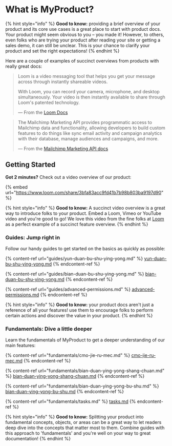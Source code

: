 # What is MyProduct?

{% hint style="info" %}
**Good to know:** providing a brief overview of your product and its core use cases is a great place to start with product docs. Your product might seem obvious to you – you made it! However, to others, even folks who are trying your product after reading your site or getting a sales demo, it can still be unclear. This is your chance to clarify your product and set the right expectations!
{% endhint %}

Here are a couple of examples of succinct overviews from products with really great docs:

> Loom is a video messaging tool that helps you get your message across through instantly shareable videos.
>
> With Loom, you can record your camera, microphone, and desktop simultaneously. Your video is then instantly available to share through Loom's patented technology.
>
> — From the [Loom Docs](https://support.loom.com/hc/en-us/articles/360002158057-What-is-Loom-)

> The Mailchimp Marketing API provides programmatic access to Mailchimp data and functionality, allowing developers to build custom features to do things like sync email activity and campaign analytics with their database, manage audiences and campaigns, and more.
>
> — From the [Mailchimp Marketing API docs](https://mailchimp.com/developer/marketing/docs/fundamentals/)

## Getting Started

**Got 2 minutes?** Check out a video overview of our product:

{% embed url="https://www.loom.com/share/3bfa83acc9fd41b7b98b803ba9197d90" %}

{% hint style="info" %}
**Good to know:** A succinct video overview is a great way to introduce folks to your product. Embed a Loom, Vimeo or YouTube video and you're good to go! We love this video from the fine folks at [Loom](https://loom.com) as a perfect example of a succinct feature overview.
{% endhint %}

### Guides: Jump right in

Follow our handy guides to get started on the basics as quickly as possible:

{% content-ref url="guides/yun-duan-bu-shu-ying-yong.md" %}
[yun-duan-bu-shu-ying-yong.md](guides/yun-duan-bu-shu-ying-yong.md)
{% endcontent-ref %}

{% content-ref url="guides/bian-duan-bu-shu-ying-yong.md" %}
[bian-duan-bu-shu-ying-yong.md](guides/bian-duan-bu-shu-ying-yong.md)
{% endcontent-ref %}

{% content-ref url="guides/advanced-permissions.md" %}
[advanced-permissions.md](guides/advanced-permissions.md)
{% endcontent-ref %}

{% hint style="info" %}
**Good to know:** your product docs aren't just a reference of all your features! use them to encourage folks to perform certain actions and discover the value in your product.
{% endhint %}

### Fundamentals: Dive a little deeper

Learn the fundamentals of MyProduct to get a deeper understanding of our main features:

{% content-ref url="fundamentals/cmo-jie-ru-mec.md" %}
[cmo-jie-ru-mec.md](fundamentals/cmo-jie-ru-mec.md)
{% endcontent-ref %}

{% content-ref url="fundamentals/bian-duan-ying-yong-shang-chuan.md" %}
[bian-duan-ying-yong-shang-chuan.md](fundamentals/bian-duan-ying-yong-shang-chuan.md)
{% endcontent-ref %}

{% content-ref url="fundamentals/bian-duan-ying-yong-bu-shu.md" %}
[bian-duan-ying-yong-bu-shu.md](fundamentals/bian-duan-ying-yong-bu-shu.md)
{% endcontent-ref %}

{% content-ref url="fundamentals/tasks.md" %}
[tasks.md](fundamentals/tasks.md)
{% endcontent-ref %}

{% hint style="info" %}
**Good to know:** Splitting your product into fundamental concepts, objects, or areas can be a great way to let readers deep dive into the concepts that matter most to them. Combine guides with this approach to 'fundamentals' and you're well on your way to great documentation!
{% endhint %}
